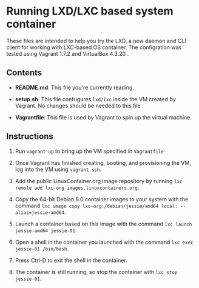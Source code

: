 Running LXD/LXC based system container
======================================

These files are intended to help you try the LXD, a new daemon and CLI client
for working with LXC-based OS container.  The configration was tested using Vagrant 1.7.2 and VirtualBox 4.3.20 .

## Contents

* **README.md**: This file you're currently reading.

* **setup.sh**: This file confugures `lxd/lxc` inside the VM created by Vagrant. No changes should be needed to this file .

* **Vagrantfile**: This file is used by Vagrant to spin up the virtual machine.

## Instructions

1. Run `vagrant up` to bring up the VM specified in `Vagrantfile`

2. Once Vagrant has finished creating, booting, and provisioning the VM,
   log into the VM using `vagrant ssh`.

3. Add the public LinuxContainer.org image repository by running `lxc remote add lxc-org images.linuxcontainers.org`.

4. Copy the 64-bit Debian 8.0 container images to your system with the command
   `lxc image copy lxc-org:/debian/jessie/amd64 local: --alias=jessie-amd64`.

5. Launch a container based on this image with the command `lxc launch
   jessie-amd64 jessie-01`.

6. Open a shell in the container you launched with the command `lxc exec
   jessie-01 /bin/bash`.

7. Press Ctrl-D to exit the shell in the container.

8. The container is still running, so stop the container with `lxc
   stop jessie-01`.

